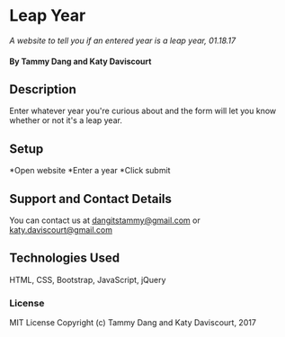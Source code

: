 # Leap Year
_A website to tell you if an entered year is a leap year, 01.18.17_
#### By Tammy Dang and Katy Daviscourt
## Description
Enter whatever year you're curious about and the form will let you know whether or not it's a leap year.
## Setup
*Open website
*Enter a year
*Click submit
## Support and Contact Details
You can contact us at dangitstammy@gmail.com or katy.daviscourt@gmail.com
## Technologies Used
HTML, CSS, Bootstrap, JavaScript, jQuery
### License
MIT License 
Copyright (c) Tammy Dang and Katy Daviscourt, 2017
